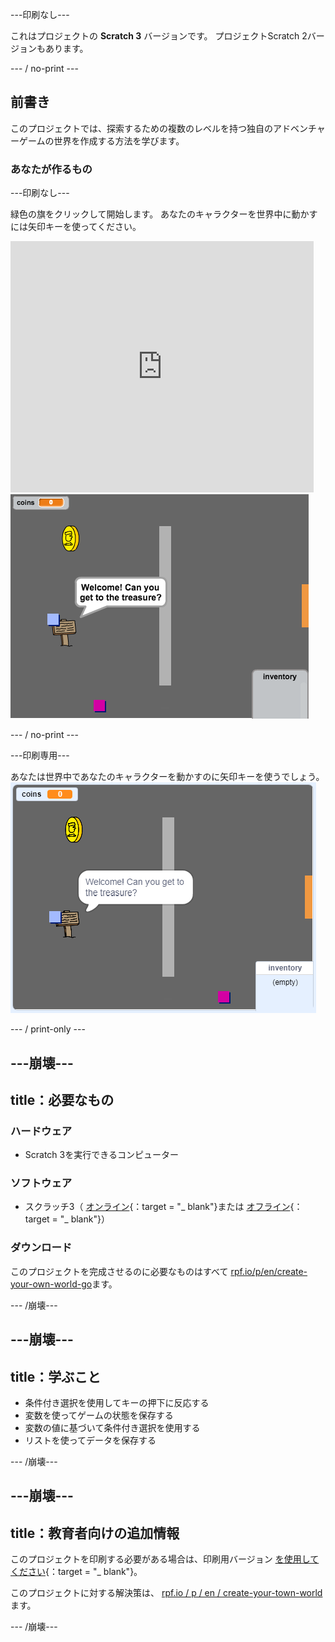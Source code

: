 \---印刷なし\---

これはプロジェクトの **Scratch 3** バージョンです。 プロジェクト</a>Scratch 2バージョンもあります。</p> 

\--- / no-print \---

## 前書き

このプロジェクトでは、探索するための複数のレベルを持つ独自のアドベンチャーゲームの世界を作成する方法を学びます。

### あなたが作るもの

\---印刷なし\---

緑色の旗をクリックして開始します。 あなたのキャラクターを世界中に動かすには矢印キーを使ってください。

<div class="scratch-preview">
  <iframe allowtransparency="true" width="485" height="402" src="https://scratch.mit.edu/projects/embed/258757783/?autostart=false" frameborder="0" scrolling="no"></iframe>
  <img src="images/world-final.png">
</div>

\--- / no-print \---

\---印刷専用\---

あなたは世界中であなたのキャラクターを動かすのに矢印キーを使うでしょう。 ![showcase.png](images/showcase.png)

\--- / print-only \---

## \---崩壊\---

## title：必要なもの

### ハードウェア

- Scratch 3を実行できるコンピューター

### ソフトウェア

- スクラッチ3（ [オンライン](http://rpf.io/scratchon){：target = "_ blank"}または [オフライン](http://rpf.io/scratchoff){：target = "_ blank"}）

### ダウンロード

このプロジェクトを完成させるのに必要なものはすべて [rpf.io/p/en/create-your-own-world-go](https://rpf.io/p/en/create-your-own-world-go)ます。

\--- /崩壊\---

## \---崩壊\---

## title：学ぶこと

- 条件付き選択を使用してキーの押下に反応する
- 変数を使ってゲームの状態を保存する
- 変数の値に基づいて条件付き選択を使用する
- リストを使ってデータを保存する

\--- /崩壊\---

## \---崩壊\---

## title：教育者向けの追加情報

このプロジェクトを印刷する必要がある場合は、印刷用バージョン [を使用してください](https://projects.raspberrypi.org/en/projects/create-your-own-world/print){：target = "_ blank"}。

このプロジェクトに対する解決策は、 [rpf.io / p / en / create-your-town-world](https://rpf.io/p/en/create-your-own-world-get)ます。

\--- /崩壊\---